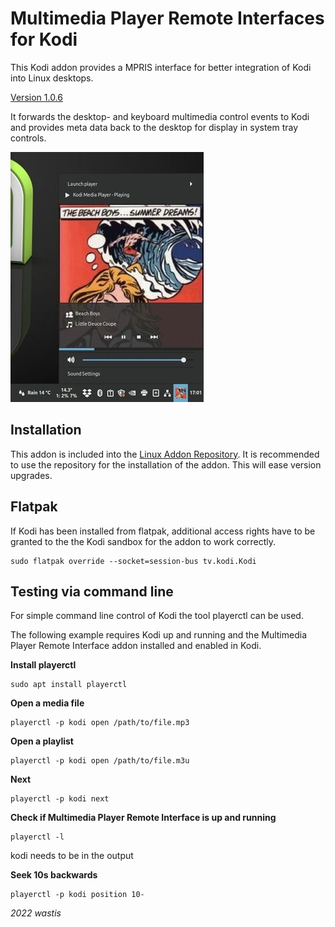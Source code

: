 # Multimedia Player Remote Interfaces for Kodi

This Kodi addon provides a MPRIS interface for better integration of Kodi into Linux desktops.

[Version 1.0.6](https://github.com/wastis/LinuxAddonRepo)

It forwards the desktop- and keyboard multimedia control events to Kodi and provides meta data back to the desktop for display in system tray controls.

![Cinnamon Sound Tray Icon](resources/media/kodi-cinnamon-applet-player-small.jpg)

## Installation

This addon is included into the [Linux Addon Repository](https://github.com/wastis/LinuxAddonRepo). It is recommended to use the repository for the installation of the addon. This will ease version upgrades. 

## Flatpak
If Kodi has been installed from flatpak, additional access rights have to be granted to the the Kodi sandbox for the addon to work correctly.

	sudo flatpak override --socket=session-bus tv.kodi.Kodi

## Testing via command line

For simple command line control of Kodi the tool playerctl can be used. 

The following example requires Kodi up and running and the Multimedia Player Remote Interface addon installed and enabled in Kodi. 

**Install playerctl**

	sudo apt install playerctl	

**Open a media file**

	playerctl -p kodi open /path/to/file.mp3

**Open a playlist**

	playerctl -p kodi open /path/to/file.m3u

**Next**

	playerctl -p kodi next

**Check if Multimedia Player Remote Interface is up and running**

	playerctl -l

kodi needs to be in the output

**Seek 10s backwards**

	playerctl -p kodi position 10-

*2022 wastis*